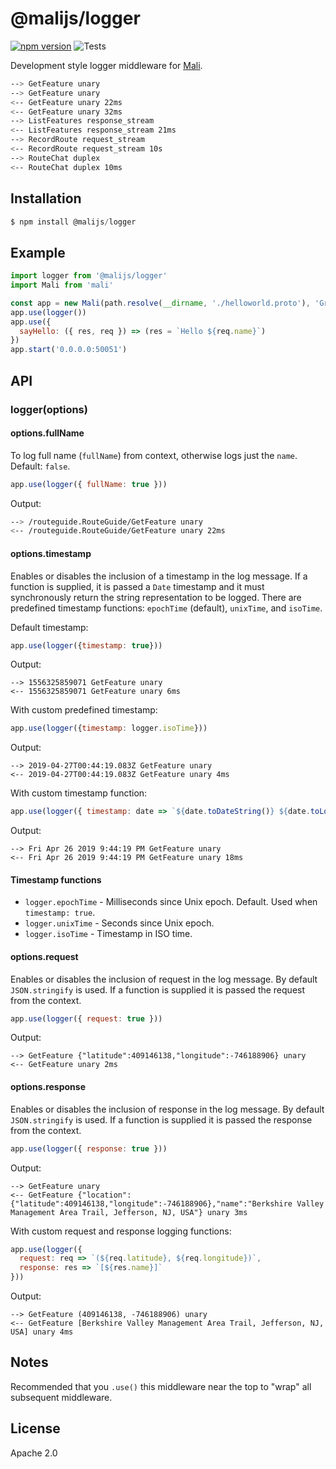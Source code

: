 
# @malijs/logger

[![npm version](https://img.shields.io/npm/v/@malijs/logger.svg?style=flat-square)](https://www.npmjs.com/package/@malijs/logger)
![Tests](https://github.com/malijs/logger/workflows/Tests/badge.svg)

Development style logger middleware for [Mali](https://github.com/malijs/mali).

```sh
--> GetFeature unary
--> GetFeature unary
<-- GetFeature unary 22ms
<-- GetFeature unary 32ms
--> ListFeatures response_stream
<-- ListFeatures response_stream 21ms
--> RecordRoute request_stream
<-- RecordRoute request_stream 10s
--> RouteChat duplex
<-- RouteChat duplex 10ms
```

## Installation

```js
$ npm install @malijs/logger
```

## Example

```js
import logger from '@malijs/logger'
import Mali from 'mali'

const app = new Mali(path.resolve(__dirname, './helloworld.proto'), 'Greeter')
app.use(logger())
app.use({
  sayHello: ({ res, req }) => (res = `Hello ${req.name}`)
})
app.start('0.0.0.0:50051')
```

## API

### logger(options)

#### options.fullName 

To log full name (`fullName`) from context, otherwise logs just the `name`. Default: `false`.

```js
app.use(logger({ fullName: true }))
```

Output:

```sh
--> /routeguide.RouteGuide/GetFeature unary
<-- /routeguide.RouteGuide/GetFeature unary 22ms
```

#### options.timestamp

Enables or disables the inclusion of a timestamp in the log message.
If a function is supplied, it is passed a `Date` timestamp and it must synchronously return the string representation to be logged.
There are predefined timestamp functions: `epochTime` (default), `unixTime`, and `isoTime`.

Default timestamp:

```js
app.use(logger({timestamp: true}))
```

Output:

```
--> 1556325859071 GetFeature unary
<-- 1556325859071 GetFeature unary 6ms
```

With custom predefined timestamp:

```js
app.use(logger({timestamp: logger.isoTime}))
```

Output:

```
--> 2019-04-27T00:44:19.083Z GetFeature unary
<-- 2019-04-27T00:44:19.083Z GetFeature unary 4ms
```

With custom timestamp function:

```js
app.use(logger({ timestamp: date => `${date.toDateString()} ${date.toLocaleTimeString()}` }))
```

Output:

```
--> Fri Apr 26 2019 9:44:19 PM GetFeature unary
<-- Fri Apr 26 2019 9:44:19 PM GetFeature unary 18ms
```

#### Timestamp functions

- `logger.epochTime` - Milliseconds since Unix epoch. Default. Used when `timestamp: true`.
- `logger.unixTime` - Seconds since Unix epoch.
- `logger.isoTime` - Timestamp in ISO time.

#### options.request

Enables or disables the inclusion of request in the log message.
By default `JSON.stringify` is used. If a function is supplied it is passed the request from the context.

```js
app.use(logger({ request: true }))
```

Output:

```
--> GetFeature {"latitude":409146138,"longitude":-746188906} unary
<-- GetFeature unary 2ms
```

#### options.response

Enables or disables the inclusion of response in the log message.
By default `JSON.stringify` is used. If a function is supplied it is passed the response from the context.

```js
app.use(logger({ response: true }))
```

Output:

```
--> GetFeature unary
<-- GetFeature {"location":{"latitude":409146138,"longitude":-746188906},"name":"Berkshire Valley Management Area Trail, Jefferson, NJ, USA"} unary 3ms
```

With custom request and response logging functions:

```js
app.use(logger({ 
  request: req => `(${req.latitude}, ${req.longitude})`,
  response: res => `[${res.name}]`
}))
```

Output:

```
--> GetFeature (409146138, -746188906) unary
<-- GetFeature [Berkshire Valley Management Area Trail, Jefferson, NJ, USA] unary 4ms
```

## Notes

Recommended that you `.use()` this middleware near the top to "wrap" all subsequent middleware.

## License

Apache 2.0
